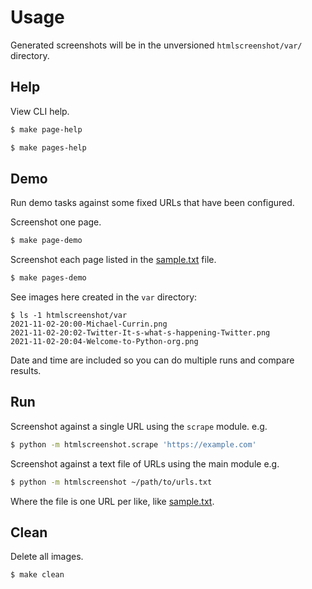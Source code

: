 # Usage

Generated screenshots will be in the unversioned `htmlscreenshot/var/` directory.


## Help

View CLI help.

```sh
$ make page-help
```

```sh
$ make pages-help
```


## Demo

Run demo tasks against some fixed URLs that have been configured.

Screenshot one page.

```sh
$ make page-demo
```

Screenshot each page listed in the [sample.txt][] file.

```sh
$ make pages-demo
```

See images here created in the `var` directory:

```console
$ ls -1 htmlscreenshot/var
2021-11-02-20:00-Michael-Currin.png
2021-11-02-20:02-Twitter-It-s-what-s-happening-Twitter.png
2021-11-02-20:04-Welcome-to-Python-org.png
```

Date and time are included so you can do multiple runs and compare results.


## Run

Screenshot against a single URL using the `scrape` module. e.g.

```sh
$ python -m htmlscreenshot.scrape 'https://example.com'
```

Screenshot against a text file of URLs using the main module e.g.

```sh
$ python -m htmlscreenshot ~/path/to/urls.txt
```

Where the file is one URL per like, like [sample.txt][].


## Clean

Delete all images.

```sh
$ make clean
```


[sample.txt]: https://github.com/MichaelCurrin/html-screenshot-py/blob/main/htmlscreenshot/sample.txt
